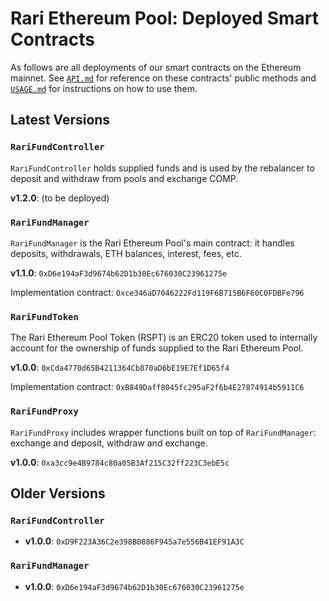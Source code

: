 # Rari Ethereum Pool: Deployed Smart Contracts

As follows are all deployments of our smart contracts on the Ethereum mainnet. See [`API.md`](API.md) for reference on these contracts' public methods and [`USAGE.md`](USAGE.md) for instructions on how to use them.

## Latest Versions

### `RariFundController`

`RariFundController` holds supplied funds and is used by the rebalancer to deposit and withdraw from pools and exchange COMP.

**v1.2.0**: (to be deployed)

### `RariFundManager`

`RariFundManager` is the Rari Ethereum Pool's main contract: it handles deposits, withdrawals, ETH balances, interest, fees, etc.

**v1.1.0**: `0xD6e194aF3d9674b62D1b30Ec676030C23961275e`

Implementation contract: `0xce346aD7046222Fd119F6B715B6F60C0FDBFe796`

### `RariFundToken`

The Rari Ethereum Pool Token (RSPT) is an ERC20 token used to internally account for the ownership of funds supplied to the Rari Ethereum Pool.

**v1.0.0**: `0xCda4770d65B4211364Cb870aD6bE19E7Ef1D65f4`

Implementation contract: `0xB849Daff8045fc295aF2f6b4E27874914b5911C6`

### `RariFundProxy`

`RariFundProxy` includes wrapper functions built on top of `RariFundManager`: exchange and deposit, withdraw and exchange.

**v1.0.0**: `0xa3cc9e4B9784c80a05B3Af215C32ff223C3ebE5c`

## Older Versions

### `RariFundController`

* **v1.0.0**: `0xD9F223A36C2e398B0886F945a7e556B41EF91A3C`

### `RariFundManager`

* **v1.0.0**: `0xD6e194aF3d9674b62D1b30Ec676030C23961275e`
